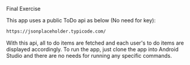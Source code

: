 Final Exercise

This app uses a public ToDo api as below (No need for key):

```bash
https://jsonplaceholder.typicode.com/
```

With this api, all to do items are fetched and each user's to do items are displayed accordingly. 
To run the app, just clone the app into Android Studio and there are no needs for running any specific commands.

